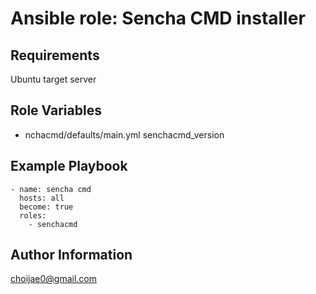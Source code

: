 Ansible role: Sencha CMD installer
=========

Requirements
------------

Ubuntu target server

Role Variables
--------------

- nchacmd/defaults/main.yml
senchacmd_version

Example Playbook
----------------

    - name: sencha cmd
      hosts: all
      become: true
      roles:
        - senchacmd


Author Information
------------------
choijae0@gmail.com